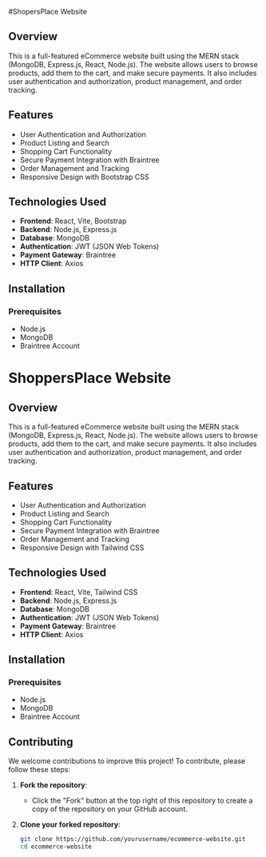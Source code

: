 ﻿#ShopersPlace Website

## Overview
This is a full-featured eCommerce website built using the MERN stack (MongoDB, Express.js, React, Node.js). The website allows users to browse products, add them to the cart, and make secure payments. It also includes user authentication and authorization, product management, and order tracking.

## Features
- User Authentication and Authorization
- Product Listing and Search
- Shopping Cart Functionality
- Secure Payment Integration with Braintree
- Order Management and Tracking
- Responsive Design with Bootstrap CSS

## Technologies Used
- **Frontend**: React, Vite, Bootstrap
- **Backend**: Node.js, Express.js
- **Database**: MongoDB
- **Authentication**: JWT (JSON Web Tokens)
- **Payment Gateway**: Braintree
- **HTTP Client**: Axios

## Installation

### Prerequisites
- Node.js
- MongoDB
- Braintree Account

# ShoppersPlace Website

## Overview
This is a full-featured eCommerce website built using the MERN stack (MongoDB, Express.js, React, Node.js). The website allows users to browse products, add them to the cart, and make secure payments. It also includes user authentication and authorization, product management, and order tracking.

## Features
- User Authentication and Authorization
- Product Listing and Search
- Shopping Cart Functionality
- Secure Payment Integration with Braintree
- Order Management and Tracking
- Responsive Design with Tailwind CSS

## Technologies Used
- **Frontend**: React, Vite, Tailwind CSS
- **Backend**: Node.js, Express.js
- **Database**: MongoDB
- **Authentication**: JWT (JSON Web Tokens)
- **Payment Gateway**: Braintree
- **HTTP Client**: Axios

## Installation

### Prerequisites
- Node.js
- MongoDB
- Braintree Account


## Contributing

We welcome contributions to improve this project! To contribute, please follow these steps:

1. **Fork the repository**:
   - Click the "Fork" button at the top right of this repository to create a copy of the repository on your GitHub account.

2. **Clone your forked repository**:
   ```bash
   git clone https://github.com/yourusername/ecommerce-website.git
   cd ecommerce-website

